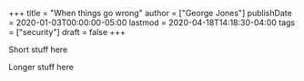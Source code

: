 +++
title = "When things go wrong"
author = ["George Jones"]
publishDate = 2020-01-03T00:00:00-05:00
lastmod = 2020-04-18T14:18:30-04:00
tags = ["security"]
draft = false
+++

Short stuff here

<!--more-->

Longer stuff here
